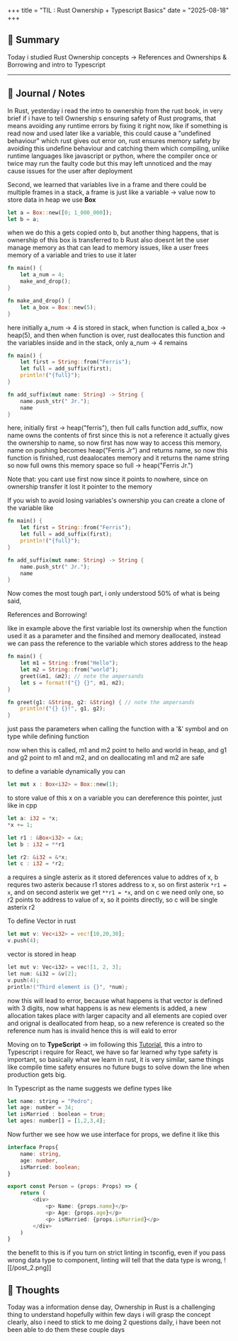 +++
title = "TIL : Rust Ownership + Typescript Basics"
date = "2025-08-18"
+++

## 🌱 Summary  

Today i studied Rust Ownership concepts -> References and Ownerships & Borrowing and intro to Typescript

---

## 📓 Journal / Notes  

In Rust, yesterday i read the intro to ownership from the rust book, in very brief if i have to tell Ownership s ensuring safety of Rust programs, that means avoiding any runtime errors by fixing it right now, like if something is read now and used later like a variable, this could cause a "undefined behaviour" which rust gives out error on, rust ensures memory safety by avoiding this undefine behaviour and catching them which compiling, unlike runtime languages like javascript or python, where the compiler once or twice may run the faulty code but this may left unnoticed and the may cause issues for the user after deployment

Second, we learned that variables live in a frame and there could be multiple frames in a stack, a frame is just like a variable -> value
now to store data in heap we use **Box**
```rust
let a = Box::new([0; 1_000_000]);
let b = a;
```
when we do this a gets copied onto b, but another thing happens, that is ownership of this box is transferred to b
Rust also doesnt let the user manage memory as that can lead to memory issues, like a user frees memory of a variable and tries to use it later

```rust
fn main() {
    let a_num = 4;
    make_and_drop();
}

fn make_and_drop() {
    let a_box = Box::new(5);
}
```
here initially a_num -> 4 is stored in stack, when function is called a_box -> heap(5), and then when function is over, rust deallocates this function and the variables inside and in the stack, only a_num -> 4 remains

```rust
fn main() {
    let first = String::from("Ferris");
    let full = add_suffix(first);
    println!("{full}");
}

fn add_suffix(mut name: String) -> String {
    name.push_str(" Jr.");
    name
}
```

here, initially first -> heap("ferris"), then full calls function add_suffix, now name owns the contents of first since this is not a reference it actually gives the ownership to name, so now first has now way to access this memory, name on pushing becomes heap("Ferris Jr")
and returns name, so now this function is finished, rust deaalocates memory and it returns the name string so now full owns this memory space so full -> heap("Ferris Jr.")

Note that: you cant use first now since it points to nowhere, since on ownership transfer it lost it pointer to the memory 

If you wish to avoid losing variables's ownership you can create a clone of the variable like 

```rust
fn main() {
    let first = String::from("Ferris");
    let full = add_suffix(first);
    println!("{full}");
}

fn add_suffix(mut name: String) -> String {
    name.push_str(" Jr.");
    name
}
```

Now comes the most tough part, i only understood 50% of what is being said, 

References and Borrowing!

like in example above the first variable lost its ownership when the function used it as a parameter and the finsihed and memory deallocated, instead we can pass the reference to the variable which stores address to the heap

```rust
fn main() {
    let m1 = String::from("Hello");
    let m2 = String::from("world");
    greet(&m1, &m2); // note the ampersands
    let s = format!("{} {}", m1, m2);
}

fn greet(g1: &String, g2: &String) { // note the ampersands
    println!("{} {}!", g1, g2);
}
```

just pass the parameters when calling the function with a '&' symbol and on type while defining function 

now when this is called, m1 and m2 point to hello and world in heap, and g1 and g2 point to m1 and m2, and on deallocating m1 and m2 are safe 

to define a variable dynamically you can 
```rust
let mut x : Box<i32> = Box::new(1);
```

to store value of this x on a variable you can dereference this pointer, just like in cpp

```rust
let a: i32 = *x; 
*x += 1;

let r1 : &Box<i32> = &x;
let b : i32 = **r1

let r2: &i32 = &*x;
let c : i32 = *r2;
```

a requires a single asterix as it stored deferences value to addres of x, 
b requres two asterix because r1 stores address to x, so on first asterix `*r1 = x`,  and on second asterix we get `**r1 = *x`, and on c we need only one, so r2 points to address to value of x, so it points directly, so c will be single asterix r2

To define Vector in rust 
```rust
let mut v: Vec<i32> = vec![10,20,30];
v.push(4);
```

vector is stored in heap
```cpp
let mut v: Vec<i32> = vec![1, 2, 3];
let num: &i32 = &v[2];
v.push(4);
println!("Third element is {}", *num);
```

now this will lead to error, because what happens is that vector is defined with 3 digits, now what happens is as new elements is added, a new allocation takes place with larger capacity and all elements are copied over and orignal is deallocated from heap, so a new reference is created so the reference num has is invalid hence this is will eald to error 


Moving on to **TypeScript** ->
im following this [Tutorial](https://www.youtube.com/watch?v=665UnOGx3Pg), this a intro to Typescript i require for React, we have so far learned why type safety is important, so basically what we learn in rust, it is very similar, same things like compile time safety ensures no future bugs to solve down the line when production gets big.

In Typescript as the name suggests we define types like 
```rust
let name: string = "Pedro";
let age: number = 34;
let isMarried : boolean = true;
let ages: number[] = [1,2,3,4];
```

Now further we see how we use interface for props, we define it like this 

```ts
interface Props{
	name: string,
	age: number,
	isMarried: boolean;
}

export const Person = (props: Props) => {
	return (
		<div>
			<p> Name: {props.name}</p>
			<p> Age: {props.age}</p>
			<p> isMarried: {props.isMarried}</p>
		</div>
	)
}
```

the benefit to this is if you turn on strict linting in tsconfig, even if you pass wrong data type to component, linting will tell that the data type is wrong, 
![[/post_2.png]]

## 💭 Thoughts

Today was a information dense day, Ownership in Rust is a challenging thing to understand hopefully within few days i will grasp the concept clearly, also i need to stick to me doing 2 questions daily, i have been not been able to do them these couple days


